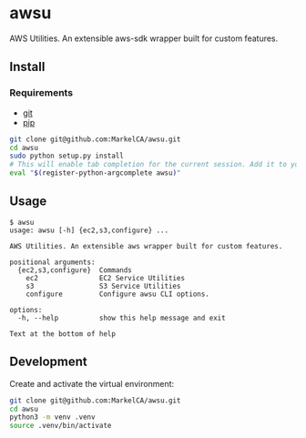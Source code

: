 # awsu
AWS Utilities. An extensible aws-sdk wrapper built for custom features.
## Install
### Requirements
- [git](https://git-scm.com/)
- [pip](https://pypi.org/project/pip/)
```bash
git clone git@github.com:MarkelCA/awsu.git
cd awsu
sudo python setup.py install
# This will enable tab completion for the current session. Add it to your .bashrc or .zshrc to make it permanent:
eval "$(register-python-argcomplete awsu)" 
```
## Usage
```
$ awsu
usage: awsu [-h] {ec2,s3,configure} ...

AWS Utilities. An extensible aws wrapper built for custom features.

positional arguments:
  {ec2,s3,configure}  Commands
    ec2               EC2 Service Utilities
    s3                S3 Service Utilities
    configure         Configure awsu CLI options.

options:
  -h, --help          show this help message and exit

Text at the bottom of help
```

## Development
Create and activate the virtual environment:

```bash
git clone git@github.com:MarkelCA/awsu.git
cd awsu
python3 -m venv .venv
source .venv/bin/activate
```
